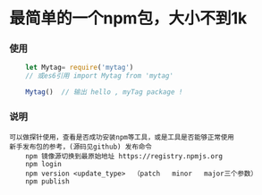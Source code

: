 # 最简单的一个npm包，大小不到1k

### 使用
```javascript
    let Mytag= require('mytag')
	// 或es6引用 import Mytag from 'mytag'

    Mytag()  // 输出 hello , myTag package !
```

### 说明
    可以做探针使用，查看是否成功安装npm等工具，或是工具是否能够正常使用
	新手发布包的参考，(源码见github) 发布命令
		npm 镜像源切换到最原始地址 https://registry.npmjs.org 
		npm login
		npm version <update_type>  （patch   minor   major三个参数）
		npm publish
		
		
	